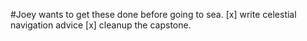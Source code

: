 #Joey wants to get these done before going to sea.
[x] write celestial navigation advice
[x] cleanup the capstone.
